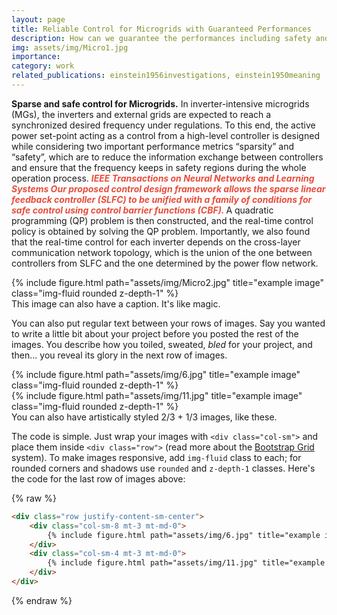 ```yaml
---
layout: page
title: Reliable Control for Microgrids with Guaranteed Performances
description: How can we guarantee the performances including safety and sparisity during the whole operation process?
img: assets/img/Micro1.jpg
importance: 
category: work
related_publications: einstein1956investigations, einstein1950meaning
---
```


**Sparse and safe control for Microgrids.** In inverter-intensive microgrids (MGs), the inverters and external grids are expected to reach a synchronized desired frequency under regulations. To this end, the active power set-point acting as a control from a high-level controller is designed while considering two important performance metrics “sparsity” and “safety”, which are to reduce the information exchange between controllers and ensure that the frequency keeps in safety regions during the whole operation process.  <strong><i style="color:#e74d3c">IEEE Transactions on Neural Networks and Learning Systems Our proposed control design framework allows the sparse linear feedback controller (SLFC) to be unified with a family of conditions for safe control using control barrier functions (CBF). </i></strong> A quadratic programming (QP) problem is then constructed, and the real-time control policy is obtained by solving the QP problem. Importantly, we also found that the real-time control for each inverter depends on the cross-layer communication network topology, which is the union of the one between controllers from SLFC and the one determined by the power flow network. 

<div class="row justify-content-sm-center">
    <div class="col-sm-5 mt-3 mt-md-0">
        {% include figure.html path="assets/img/Micro2.jpg" title="example image" class="img-fluid rounded z-depth-1" %}
    </div>
</div>
<div class="caption">
    This image can also have a caption. It's like magic.
</div>

You can also put regular text between your rows of images.
Say you wanted to write a little bit about your project before you posted the rest of the images.
You describe how you toiled, sweated, *bled* for your project, and then... you reveal its glory in the next row of images.


<div class="row justify-content-sm-center">
    <div class="col-sm-8 mt-3 mt-md-0">
        {% include figure.html path="assets/img/6.jpg" title="example image" class="img-fluid rounded z-depth-1" %}
    </div>
    <div class="col-sm-4 mt-3 mt-md-0">
        {% include figure.html path="assets/img/11.jpg" title="example image" class="img-fluid rounded z-depth-1" %}
    </div>
</div>
<div class="caption">
    You can also have artistically styled 2/3 + 1/3 images, like these.
</div>


The code is simple.
Just wrap your images with `<div class="col-sm">` and place them inside `<div class="row">` (read more about the <a href="https://getbootstrap.com/docs/4.4/layout/grid/">Bootstrap Grid</a> system).
To make images responsive, add `img-fluid` class to each; for rounded corners and shadows use `rounded` and `z-depth-1` classes.
Here's the code for the last row of images above:

{% raw %}
```html
<div class="row justify-content-sm-center">
    <div class="col-sm-8 mt-3 mt-md-0">
        {% include figure.html path="assets/img/6.jpg" title="example image" class="img-fluid rounded z-depth-1" %}
    </div>
    <div class="col-sm-4 mt-3 mt-md-0">
        {% include figure.html path="assets/img/11.jpg" title="example image" class="img-fluid rounded z-depth-1" %}
    </div>
</div>
```
{% endraw %}

